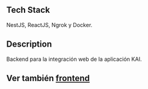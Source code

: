 
## Tech Stack

NestJS, ReactJS, Ngrok y Docker.

## Description

Backend para la integración web de la aplicación KAI.

## Ver también [frontend](https://github.com/guerrijoaquin/kai-web)
